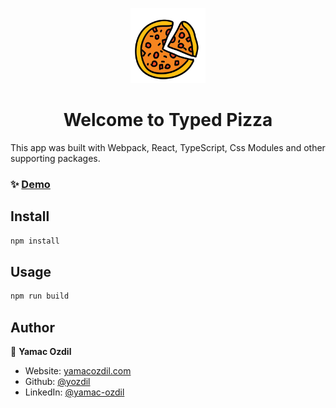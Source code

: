 <p align="center">
  <img width="120" height="120" src="src/svg/pizza.svg">
</p>
<h1 align="center">Welcome to Typed Pizza</h1>

This app was built with Webpack, React, TypeScript, Css Modules and other supporting packages.

### ✨ [Demo](www.google.com)

## Install

```sh
npm install
```

## Usage

```sh
npm run build
```

## Author

👤 **Yamac Ozdil**

* Website: [yamacozdil.com](https://yamacozdil.com)
* Github: [@yozdil](https://github.com/yozdil)
* LinkedIn: [@yamac-ozdil](https://linkedin.com/in/yamac-ozdil)